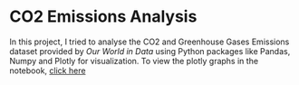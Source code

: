 # CO2 Emissions Analysis

In this project, I tried to analyse the CO2 and Greenhouse Gases Emissions dataset provided by *Our World in Data* using Python packages like Pandas, Numpy and Plotly for visualization. To view the plotly graphs in the notebook, [click here]()


